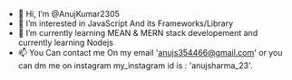 - 👋 Hi, I’m @AnujKumar2305
- 👀 I’m interested in JavaScript And its Frameworks/Library
- 🌱 I’m currently learning MEAN & MERN stack developement and currently learning Nodejs
- 📫 You Can contact me On my email 'anujs354466@gmail.com' or you can dm me on instagram my_instagram id is : 'anujsharma_23'.

<!---
AnujKumar2305/AnujKumar2305 is a ✨ special ✨ repository because its `README.md` (this file) appears on your GitHub profile.
You can click the Preview link to take a look at your changes.
--->
